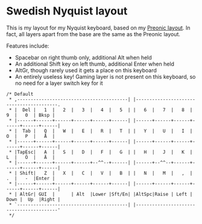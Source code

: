 # Swedish Nyquist layout
This is my layout for my Nyquist keyboard, based on my [Preonic layout](https://github.com/martinkauppinen/PreonicMap).
In fact, all layers apart from the base are the same as the Preonic layout.

Features include:
* Spacebar on right thumb only, additional Alt when held
* An additional Shift key on left thumb, additional Enter when held
* AltGr, though rarely used it gets a place on this keyboard
* An entirely useless key! Gaming layer is not present on this keyboard, so no need for a layer switch key for it

```
/* Default
 * ,-----------------------------------------| |-----------------------------------------.
 * |  Del |   1  |   2  |   3  |   4  |   5  | |   6  |   7  |   8  |   9  |   0  | Bksp |
 * |------+------+------+------+------+------| |------+------+------+------+------+------|
 * |  Tab |   Q  |   W  |   E  |   R  |   T  | |   Y  |   U  |   I  |   O  |   P  |   Å  |
 * |------+------+------+------+------+------| |------+------+------+------+------+------|
 * |TapEsc|   A  |   S  |   D  |   F  |   G  | |   H  |   J  |   K  |   L  |   Ö  |   Ä  |
 * |------+------+------+------+--^^--+------| |------+--^^--+------+------+------+------|
 * | Shift|   Z  |   X  |   C  |   V  |   B  | |   N  |   M  |   ,  |   .  |   -  |Enter |
 * |------+------+------+------+------+------| |------+------+------+------+------+------|
 * | AltGr| GUI  |      | Alt  |Lower |Sft/En| |AltSpc|Raise | Left | Down |  Up  |Right |
 * `-----------------------------------------| |-----------------------------------------'
 */
```
